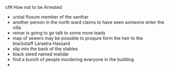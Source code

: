 cf# How not to be Arrested

- urstal floxum member of the xanthar
- another person in the north ward claims to have seen someone enter the villa
- reinar is going to go talk to some more leads
- map of sewers may be possible to proqure form the heir to the blackstaff Laraelra Hassard
- slip into the back of the stables
- black steed named malidar
- find a bunch of people murdering everyone in the building
- 
